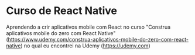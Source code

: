# Curso de React Native
Aprendendo a crir aplicativos mobile com React no curso "Construa aplicativos mobile do zero com React Native" (https://www.udemy.com/construa-aplicativos-mobile-do-zero-com-react-native) no qual eu encontrei na Udemy (https://udemy.com)
